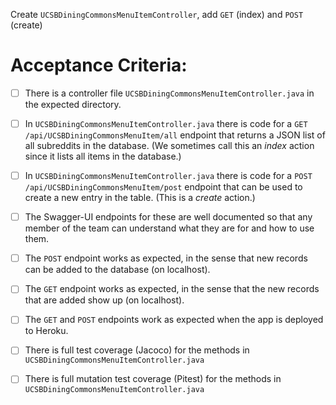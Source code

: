 Create `UCSBDiningCommonsMenuItemController`, add `GET` (index) and `POST` (create)

# Acceptance Criteria:

- [ ] There is a controller file `UCSBDiningCommonsMenuItemController.java`
      in the expected directory.
- [ ] In `UCSBDiningCommonsMenuItemController.java` there is 
      code for a `GET /api/UCSBDiningCommonsMenuItem/all` endpoint 
      that returns a JSON list of all subreddits in the database.
      (We sometimes call this an *index* action since it lists all
      items in the database.)
- [ ] In `UCSBDiningCommonsMenuItemController.java` there is 
      code for a `POST /api/UCSBDiningCommonsMenuItem/post` endpoint
      that can be used to create a new entry in the table. (This
      is a *create* action.)
- [ ] The Swagger-UI endpoints for these are well documented so that
      any member of the team can understand what they are for and
      how to use them.
- [ ] The `POST` endpoint works as expected, in the sense that new
      records can be added to the database (on localhost).
- [ ] The `GET` endpoint works as expected, in the sense that the new
      records that are added show up (on localhost).
- [ ] The `GET` and `POST` endpoints work as expected when the 
      app is deployed to Heroku.
- [ ] There is full test coverage (Jacoco) for the methods in 
      `UCSBDiningCommonsMenuItemController.java`
- [ ] There is full mutation test coverage (Pitest) for the methods in
      `UCSBDiningCommonsMenuItemController.java`



